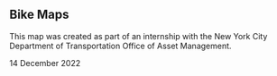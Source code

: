 Bike Maps
--

This map was created as part of an internship with the New York City Department of Transportation Office of Asset Management.

14 December 2022
